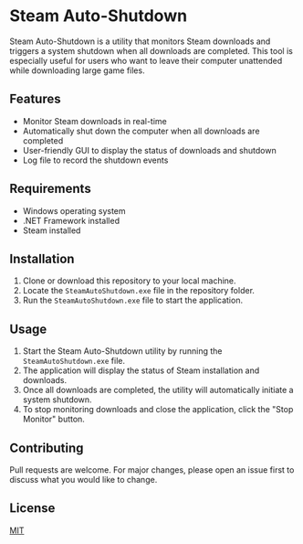 # Steam Auto-Shutdown

Steam Auto-Shutdown is a utility that monitors Steam downloads and triggers a system shutdown when all downloads are completed. This tool is especially useful for users who want to leave their computer unattended while downloading large game files.

## Features

- Monitor Steam downloads in real-time
- Automatically shut down the computer when all downloads are completed
- User-friendly GUI to display the status of downloads and shutdown
- Log file to record the shutdown events

## Requirements

- Windows operating system
- .NET Framework installed
- Steam installed

## Installation

1. Clone or download this repository to your local machine.
2. Locate the `SteamAutoShutdown.exe` file in the repository folder.
3. Run the `SteamAutoShutdown.exe` file to start the application.

## Usage

1. Start the Steam Auto-Shutdown utility by running the `SteamAutoShutdown.exe` file.
2. The application will display the status of Steam installation and downloads.
3. Once all downloads are completed, the utility will automatically initiate a system shutdown.
4. To stop monitoring downloads and close the application, click the "Stop Monitor" button.

## Contributing

Pull requests are welcome. For major changes, please open an issue first to discuss what you would like to change.

## License

[MIT](https://choosealicense.com/licenses/mit/)
